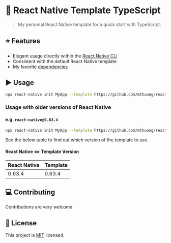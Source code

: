 # :space_invader: React Native Template TypeScript

> My personal React Native template for a quick start with TypeScript.

## :star: Features

- Elegant usage directly within the [React Native CLI](https://github.com/react-native-community/cli)
- Consistent with the default React Native template
- My favorite [dependencies](https://github.com/mthuong/react-native-boilerplate/tree/master/template/README.md)

## :arrow_forward: Usage

```sh
npx react-native init MyApp --template https://github.com/mthuong/react-native-boilerplate
```

### Usage with older versions of React Native

#### e.g. `react-native@0.63.4`

```sh
npx react-native init MyApp --template https://github.com/mthuong/react-native-boilerplate@0.63.4
```

See the below table to find out which version of the template to use.

#### React Native <=> Template Version

| React Native  	| Template  	|
|---	            |---	        |
| 0.63.4  	      | 0.63.4      |


## :computer: Contributing

Contributions are very welcome

## :bookmark: License

This project is [MIT](LICENSE) licensed.
